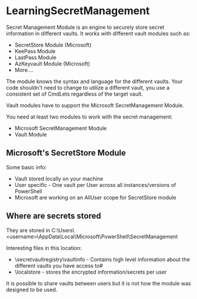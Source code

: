 # LearningSecretManagement

Secret Management Module is an engine to securely store secret information in different vaults. It works with different vault modules such as:

- SecretStore Module (Microsoft)
- KeePass Module
- LastPass Module
- AzKeyvault Module (Microsoft)
- More....

The module knows the syntax and language for the different vaults. Your code shouldn't need to change to utilize a different vault, you use a consistent set of CmdLets regardless of the target vault.

Vault modules have to support the Microsoft SecretManagement Module.

You need at least two modules to work with the secret management:

- Microsoft SecretManagement Module
- Vault Module


## Microsoft's SecretStore Module

Some basic info:

- Vault stored locally on your machine
- User specific - One vault per User across all instances/versions of PowerShell
- Microsoft are working on an AllUser scope for SecretStore module

## Where are secrets stored

They are stored in C:\Users\\<username\>\AppData\Local\Microsoft\PowerShell\SecretManagement

Interesting files in this location:

- \secretvaultregistry\vaultinfo - Contains high level information about the different vaults you have access to#
- \localstore - stores the encrypted information/secrets per user

It is possible to share vaults between users but it is not how the module was designed to be used.
